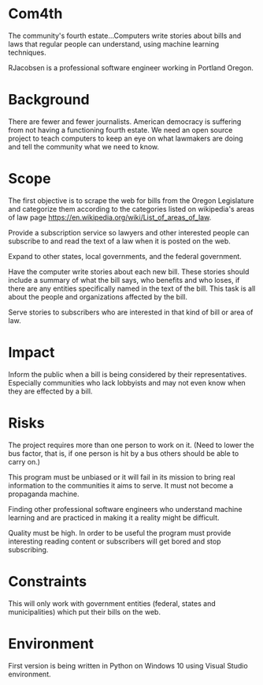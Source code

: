 # Com4th
The community's fourth estate...Computers write stories about bills and laws that regular people can understand, using machine learning techniques.

RJacobsen is a professional software engineer working in Portland Oregon.

# Background
There are fewer and fewer journalists. American democracy is suffering from not having a functioning fourth estate. We need an open source project to teach computers to keep an eye on what lawmakers are doing and tell the community what we need to know.

# Scope
The first objective is to scrape the web for bills from the Oregon Legislature and categorize them according to the categories listed on wikipedia's areas of law page https://en.wikipedia.org/wiki/List_of_areas_of_law.

Provide a subscription service so lawyers and other interested people can subscribe to and read the text of a law when it is posted on the web.

Expand to other states, local governments, and the federal government.

Have the computer write stories about each new bill. These stories should include a summary of what the bill says, who benefits and who loses, if there are any entities specifically named in the text of the bill. This task is all about the people and organizations affected by the bill.

Serve stories to subscribers who are interested in that kind of bill or area of law.

# Impact
Inform the public when a bill is being considered by their representatives. Especially communities who lack lobbyists and may not even know when they are effected by a bill.

# Risks
The project requires more than one person to work on it. (Need to lower the bus factor, that is, if one person is hit by a bus others should be able to carry on.)

This program must be unbiased or it will fail in its mission to bring real information to the communities it aims to serve. It must not become a propaganda machine.

Finding other professional software engineers who understand machine learning and are practiced in making it a reality might be difficult.

Quality must be high. In order to be useful the program must provide interesting reading content or subscribers will get bored and stop subscribing.

# Constraints
This will only work with government entities (federal, states and municipalities) which put their bills on the web.

# Environment
First version is being written in Python on Windows 10 using Visual Studio environment.

